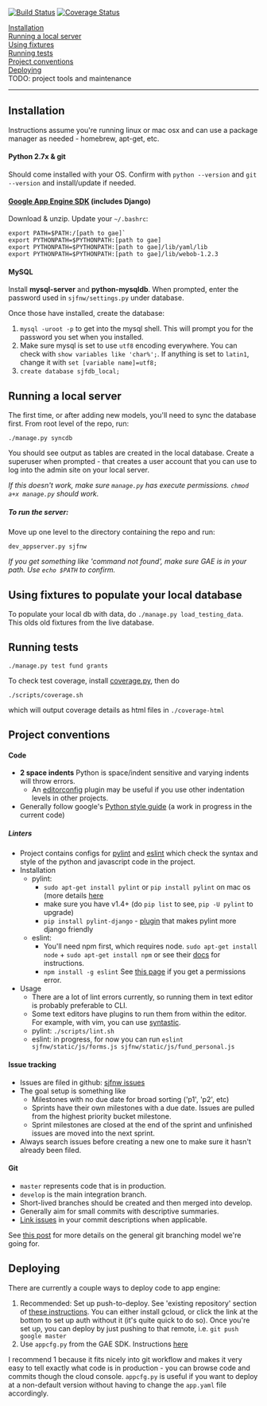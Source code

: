 [![Build Status](https://travis-ci.org/aisapatino/sjfnw.svg?branch=master)](https://travis-ci.org/aisapatino/sjfnw) [![Coverage Status](https://coveralls.io/repos/aisapatino/sjfnw/badge.svg?branch=develop)](https://coveralls.io/r/aisapatino/sjfnw?branch=master)

[Installation](#installation)  
[Running a local server](#running-a-local-server)  
[Using fixtures](#using-fixtures-to-populate-your-local-database)  
[Running tests](#running-tests)  
[Project conventions](#project-conventions)  
[Deploying](#deploying)  
TODO: project tools and maintenance

-----

## Installation

Instructions assume you're running linux or mac osx and can use a package manager as needed - homebrew, apt-get, etc.

#### Python 2.7x & git
Should come installed with your OS. Confirm with `python --version` and `git --version` and install/update if needed.

#### [Google App Engine SDK](https://cloud.google.com/appengine/downloads#Google_App_Engine_SDK_for_Python) (includes Django)

Download & unzip. Update your `~/.bashrc`:
```
export PATH=$PATH:/[path to gae]`
export PYTHONPATH=$PYTHONPATH:[path to gae]
export PYTHONPATH=$PYTHONPATH:[path to gae]/lib/yaml/lib
export PYTHONPATH=$PYTHONPATH:[path to gae]/lib/webob-1.2.3
```

#### MySQL

Install **mysql-server** and **python-mysqldb**. When prompted, enter the password used in `sjfnw/settings.py` under database.

Once those have installed, create the database:

1. `mysql -uroot -p` to get into the mysql shell. This will prompt you for the password you set when you installed.
2. Make sure mysql is set to use `utf8` encoding everywhere. You can check with `show variables like 'char%';`. If anything is set to `latin1`, change it with `set [variable name]=utf8;`
3. `create database sjfdb_local;`

## Running a local server

The first time, or after adding new models, you'll need to sync the database first. From root level of the repo, run:

`./manage.py syncdb`

You should see output as tables are created in the local database.
Create a superuser when prompted - that creates a user account that you can use to log into the admin site on your local server.

_If this doesn't work, make sure `manage.py` has execute permissions. `chmod a+x manage.py` should work._

##### To run the server:

Move up one level to the directory containing the repo and run:

`dev_appserver.py sjfnw`

_If you get something like 'command not found', make sure GAE is in your path. Use `echo $PATH` to confirm._

## Using fixtures to populate your local database

To populate your local db with data, do `./manage.py load_testing_data`. This olds old fixtures from the live database.

## Running tests

`./manage.py test fund grants`

To check test coverage, install [coverage.py](http://nedbatchelder.com/code/coverage/), then do

`./scripts/coverage.sh`

which will output coverage details as html files in `./coverage-html`

## Project conventions

#### Code

- **2 space indents** Python is space/indent sensitive and varying indents will throw errors.
  - An [editorconfig](http://editorconfig.org/#download) plugin may be useful if you use other indentation levels in other projects.
- Generally follow google's [Python style guide](http://google-styleguide.googlecode.com/svn/trunk/pyguide.html) (a work in progress in the current code)

##### Linters
- Project contains configs for [pylint](http://www.pylint.org/) and [eslint](http://eslint.org/docs/) which check the syntax and style of the python and javascript code in the project.
- Installation
  - pylint:
    - `sudo apt-get install pylint` or `pip install pylint` on mac os (more details [here](http://www.pylint.org/#install)
    - make sure you have v1.4+ (do `pip list` to see, `pip -U pylint` to upgrade)
    - `pip install pylint-django` - [plugin](https://github.com/landscapeio/pylint-django) that makes pylint more django friendly
  - eslint:
    - You'll need npm first, which requires node. `sudo apt-get install node` + `sudo apt-get install npm` or see their [docs](https://docs.npmjs.com/getting-started/installing-node) for instructions.
    - `npm install -g eslint` See [this page](https://docs.npmjs.com/getting-started/fixing-npm-permissions) if you get a permissions error.
- Usage
  - There are a lot of lint errors currently, so running them in text editor is probably preferable to CLI.
  - Some text editors have plugins to run them from within the editor. For example, with vim, you can use [syntastic](https://github.com/scrooloose/syntastic).
  - pylint: `./scripts/lint.sh`
  - eslint: in progress, for now you can run `eslint sjfnw/static/js/forms.js sjfnw/static/js/fund_personal.js`
  

#### Issue tracking

- Issues are filed in github: [sjfnw issues](https://github.com/aisapatino/sjfnw/issues)
- The goal setup is something like
  - Milestones with no due date for broad sorting ('p1', 'p2', etc)
  - Sprints have their own milestones with a due date. Issues are pulled from the highest priority bucket milestone.
  - Sprint milestones are closed at the end of the sprint and unfinished issues are moved into the next sprint.
- Always search issues before creating a new one to make sure it hasn't already been filed.

#### Git

- `master` represents code that is in production.
- `develop` is the main integration branch.
- Short-lived branches should be created and then merged into develop.
- Generally aim for small commits with descriptive summaries.
- [Link issues](https://help.github.com/articles/closing-issues-via-commit-messages/) in your commit descriptions when applicable.

See [this post](http://nvie.com/posts/a-successful-git-branching-model/) for more details on the general git branching model we're going for.

## Deploying

There are currently a couple ways to deploy code to app engine:

1. Recommended: Set up push-to-deploy. See 'existing repository' section of [these instructions](https://console.developers.google.com/project/sjf-nw/clouddev/source/repo). You can either install gcloud, or click the link at the bottom to set up auth without it (it's quite quick to do so). Once you're set up, you can deploy by just pushing to that remote, i.e. `git push google master`
2. Use `appcfg.py` from the GAE SDK. Instructions [here](https://cloud.google.com/appengine/docs/python/tools/uploadinganapp#Python_Uploading_the_app)

I recommend 1 because it fits nicely into git workflow and makes it very easy to tell exactly what code is in production - you can browse code and commits though the cloud console. `appcfg.py` is useful if you want to deploy at a non-default version without having to change the `app.yaml` file accordingly.
